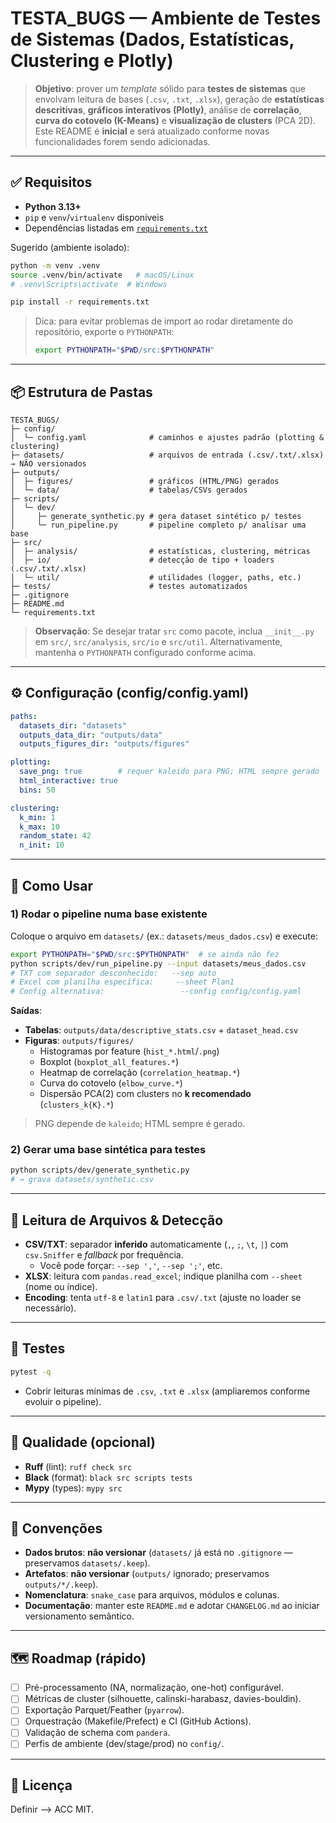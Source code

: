 # TESTA_BUGS — Ambiente de Testes de Sistemas (Dados, Estatísticas, Clustering e Plotly)

> **Objetivo**: prover um _template_ sólido para **testes de sistemas** que envolvam leitura de bases (`.csv`, `.txt`, `.xlsx`), geração de **estatísticas descritivas**, **gráficos interativos (Plotly)**, análise de **correlação**, **curva do cotovelo (K-Means)** e **visualização de clusters** (PCA 2D).  
> Este README é **inicial** e será atualizado conforme novas funcionalidades forem sendo adicionadas.

---

## ✅ Requisitos
- **Python 3.13+**
- `pip` e `venv`/`virtualenv` disponíveis
- Dependências listadas em [`requirements.txt`](requirements.txt)

Sugerido (ambiente isolado):
```bash
python -m venv .venv
source .venv/bin/activate   # macOS/Linux
# .venv\Scripts\activate  # Windows

pip install -r requirements.txt
```

> Dica: para evitar problemas de import ao rodar diretamente do repositório, exporte o `PYTHONPATH`:
> ```bash
> export PYTHONPATH="$PWD/src:$PYTHONPATH"
> ```

---

## 📦 Estrutura de Pastas

```
TESTA_BUGS/
├─ config/
│  └─ config.yaml              # caminhos e ajustes padrão (plotting & clustering)
├─ datasets/                   # arquivos de entrada (.csv/.txt/.xlsx) → NÃO versionados
├─ outputs/
│  ├─ figures/                 # gráficos (HTML/PNG) gerados
│  └─ data/                    # tabelas/CSVs gerados
├─ scripts/
│  └─ dev/
│     ├─ generate_synthetic.py # gera dataset sintético p/ testes
│     └─ run_pipeline.py       # pipeline completo p/ analisar uma base
├─ src/
│  ├─ analysis/                # estatísticas, clustering, métricas
│  ├─ io/                      # detecção de tipo + loaders (.csv/.txt/.xlsx)
│  └─ util/                    # utilidades (logger, paths, etc.)
├─ tests/                      # testes automatizados
├─ .gitignore
├─ README.md
└─ requirements.txt
```

> **Observação**: Se desejar tratar `src` como pacote, inclua `__init__.py` em `src/`, `src/analysis`, `src/io` e `src/util`. Alternativamente, mantenha o `PYTHONPATH` configurado conforme acima.

---

## ⚙️ Configuração (config/config.yaml)

```yaml
paths:
  datasets_dir: "datasets"
  outputs_data_dir: "outputs/data"
  outputs_figures_dir: "outputs/figures"

plotting:
  save_png: true        # requer kaleido para PNG; HTML sempre gerado
  html_interactive: true
  bins: 50

clustering:
  k_min: 1
  k_max: 10
  random_state: 42
  n_init: 10
```

---

## 🚀 Como Usar

### 1) Rodar o pipeline numa base existente
Coloque o arquivo em `datasets/` (ex.: `datasets/meus_dados.csv`) e execute:

```bash
export PYTHONPATH="$PWD/src:$PYTHONPATH"  # se ainda não fez
python scripts/dev/run_pipeline.py --input datasets/meus_dados.csv
# TXT com separador desconhecido:   --sep auto
# Excel com planilha específica:     --sheet Plan1
# Config alternativa:                 --config config/config.yaml
```

**Saídas**:
- **Tabelas**: `outputs/data/descriptive_stats.csv` + `dataset_head.csv`
- **Figuras**: `outputs/figures/`
  - Histogramas por feature (`hist_*.html`/`.png`)
  - Boxplot (`boxplot_all_features.*`)
  - Heatmap de correlação (`correlation_heatmap.*`)
  - Curva do cotovelo (`elbow_curve.*`)
  - Dispersão PCA(2) com clusters no **k recomendado** (`clusters_k{K}.*`)

> PNG depende de `kaleido`; HTML sempre é gerado.

### 2) Gerar uma base sintética para testes
```bash
python scripts/dev/generate_synthetic.py
# → grava datasets/synthetic.csv
```

---

## 🧠 Leitura de Arquivos & Detecção
- **CSV/TXT**: separador **inferido** automaticamente (`,`, `;`, `\t`, `|`) com `csv.Sniffer` e _fallback_ por frequência.  
  - Você pode forçar: `--sep ','`, `--sep ';'`, etc.
- **XLSX**: leitura com `pandas.read_excel`; indique planilha com `--sheet` (nome ou índice).
- **Encoding**: tenta `utf-8` e `latin1` para `.csv/.txt` (ajuste no loader se necessário).

---

## 🧪 Testes
```bash
pytest -q
```
- Cobrir leituras mínimas de `.csv`, `.txt` e `.xlsx` (ampliaremos conforme evoluir o pipeline).

---

## 🧰 Qualidade (opcional)
- **Ruff** (lint): `ruff check src`
- **Black** (format): `black src scripts tests`
- **Mypy** (types): `mypy src`

---

## 📌 Convenções
- **Dados brutos**: **não versionar** (`datasets/` já está no `.gitignore` — preservamos `datasets/.keep`).
- **Artefatos**: **não versionar** (`outputs/` ignorado; preservamos `outputs/*/.keep`).
- **Nomenclatura**: `snake_case` para arquivos, módulos e colunas.
- **Documentação**: manter este `README.md` e adotar `CHANGELOG.md` ao iniciar versionamento semântico.

---

## 🗺️ Roadmap (rápido)
- [ ] Pré-processamento (NA, normalização, one-hot) configurável.
- [ ] Métricas de cluster (silhouette, calinski-harabasz, davies-bouldin).
- [ ] Exportação Parquet/Feather (`pyarrow`).
- [ ] Orquestração (Makefile/Prefect) e CI (GitHub Actions).
- [ ] Validação de schema com `pandera`.
- [ ] Perfis de ambiente (dev/stage/prod) no `config/`.

---

## 📄 Licença
Definir --> ACC MIT.
